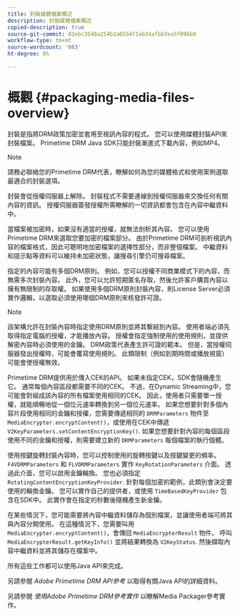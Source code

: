 ```yaml
---
title: 封裝媒體檔案概述
description: 封裝媒體檔案概述
copied-description: true
source-git-commit: 02ebc3548a254b2a6554f1ab34afbb3ea5f09bb8
workflow-type: tm+mt
source-wordcount: '663'
ht-degree: 0%

---
```


# 概觀 {#packaging-media-files-overview}

封裝是指將DRM政策加密並套用至視訊內容的程式。 您可以使用媒體封裝API來封裝檔案。 Primetime DRM Java SDK只能封裝漸進式下載內容，例如MP4。

>[!NOTE]
>
>請務必聯絡您的Primetime DRM代表，瞭解如何為您的媒體格式和使用案例選取最適合的封裝選項。

封裝會從授權伺服器上解除。 封裝程式不需要連線到授權伺服器來交換任何有關內容的資訊。 授權伺服器簽發授權所需瞭解的一切資訊都會包含在內容中繼資料中。

當檔案被加密時，如果沒有適當的授權，就無法剖析其內容。 您可以使用Primetime DRM來選取您要加密的檔案部分。 由於Primetime DRM可剖析視訊內容的檔案格式，因此可聰明地加密檔案的選擇性部分，而非整個檔案。 中繼資料和提示點等資料可以維持未加密狀態，讓搜尋引擎仍可搜尋檔案。

指定的內容可能有多個DRM原則。 例如，您可以授權不同商業模式下的內容，而無需多次封裝內容。 此外，您可以允許短期匿名存取，然後允許客戶購買內容以擁有無限制的存取權。 如果使用多個DRM原則封裝內容，則License Server必須實作邏輯，以選取必須使用哪個DRM原則來核發許可證。

>[!NOTE]
>
>該架構允許在封裝內容時指定使用DRM原則並將其繫結到內容。 使用者端必須先取得指定電腦的授權，才能播放內容。 授權會指定強制使用的使用規則，並提供解密內容時必須使用的金鑰。 DRM政策代表產生許可證的範本。 但是，當授權伺服器發出授權時，可能會覆寫使用規則。 此類限制（例如到期時間或播放視窗）可能會使授權無效。

Primetime DRM提供用於傳入CEK的API。 如果未指定CEK，SDK會隨機產生它。 通常每個內容區段都需要不同的CEK。 不過，在Dynamic Streaming中，您可能會對組成該內容的所有檔案使用相同的CEK。 因此，使用者只需要單一授權，就能順暢地從一個位元速率轉換到另一個位元速率。 如果您想要針對多個內容片段使用相同的金鑰和授權，您需要傳遞相同的 `DRMParameters` 物件至 `MediaEncrypter.encryptContent()`，或使用在CEK中傳遞 `V2KeyParameters.setContentEncryptionKey()`. 如果您想要針對內容的每個區段使用不同的金鑰和授權，則需要建立新的 `DRMParameters` 每個檔案的執行個體。

使用按鍵旋轉封裝內容時，您可以控制使用的旋轉按鍵以及按鍵變更的頻率。 `F4VDRMParameters` 和 `FLVDRMParameters` 實作 `KeyRotationParameters` 介面。 透過此介面，您可以啟用金鑰輪換。 您也必須指定 `RotatingContentEncryptionKeyProvider`. 針對每個加密的範例，此類別會決定要使用的輪換金鑰。 您可以實作自己的提供者，或使用 `TimeBasedKeyProvider` 包含在SDK中。 此實作會在指定的秒數後隨機產生新金鑰。

在某些情況下，您可能需要將內容中繼資料儲存為個別檔案，並讓使用者端可將其與內容分開使用。 在這種情況下，您需要叫用 `MediaEncrypter.encryptContent()`，會傳回 `MediaEncrypterResult` 物件。 呼叫 `MediaEncrypterResult.getKeyInfo()` 並將結果轉換為 `V2KeyStatus`. 然後擷取內容中繼資料並將其儲存在檔案中。

所有這些工作都可以使用Java API來完成。

另請參閱 *Adobe Primetime DRM API參考* 以取得有關Java API的詳細資料。

另請參閱 *使用Adobe Primetime DRM參考實作* 以瞭解Media Packager參考實作。
